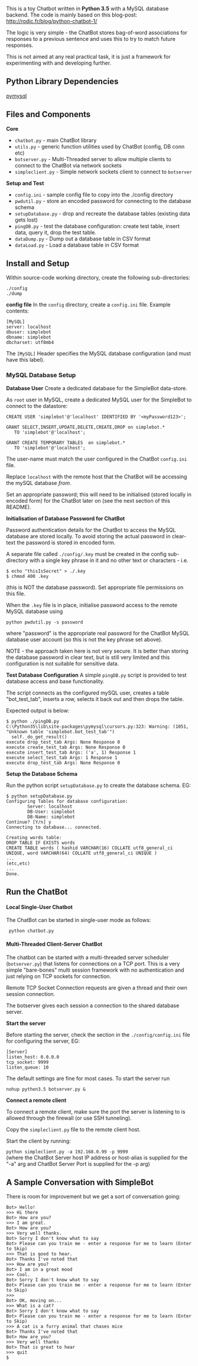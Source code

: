 
This is a toy Chatbot written in **Python 3.5** with a MySQL database backend.  The code is mainly based on this blog-post: http://rodic.fr/blog/python-chatbot-1/  

The logic is very simple - the ChatBot stores bag-of-word associations for responses to a previous sentence and uses this to try to match future responses. 

This is not aimed at any real practical task, it is just a framework for experimenting with and developing further.

## Python Library Dependencies ##

[pymysql](http://pymysql.readthedocs.io/en/latest/)

## Files and Components ##

**Core**
+ `chatbot.py` - main ChatBot library 
+ `utils.py` - generic function utilities used by ChatBot (config, DB conn etc) 
+ `botserver.py` - Multi-Threaded server to allow multiple clients to connect to the ChatBot via network sockets
+ `simpleclient.py` - Simple network sockets client to connect to `botserver`

**Setup and Test**
+ `config.ini` - sample config file to copy into the ./config directory
+ `pwdutil.py` - store an encoded password for connecting to the database schema
+ `setupDatabase.py` - drop and recreate the database tables (existing data gets lost)
+ `pingDB.py` - test the database configuration: create test table, insert data,  query it, drop the test table.
+ `dataDump.py` - Dump out a database table in CSV format
+ `dataLoad.py` - Load a database table in CSV format

## Install and Setup ##

Within source-code working directory, create the following sub-directories:

`./config`  
`./dump`  



**config file**
In the `config`  directory, create a `config.ini` file.  Example contents:

```
[MySQL]  
server: localhost  
dbuser: simplebot  
dbname: simplebot  
dbcharset: utf8mb4  
```

The `[MySQL]` Header specifies the MySQL database configuration (and must have this label).

### MySQL Database Setup ###

**Database User**
Create a dedicated database for the SimpleBot data-store.

As `root` user in MySQL, create a dedicated MySQL user for the SimpleBot to connect to the datastore:

```
CREATE USER 'simplebot'@'localhost' IDENTIFIED BY '<myPassword123>';  

GRANT SELECT,INSERT,UPDATE,DELETE,CREATE,DROP on simplebot.* 
   TO 'simplebot'@'localhost';

GRANT CREATE TEMPORARY TABLES  on simplebot.* 
   TO 'simplebot'@'localhost';
``` 

The user-name must match the user configured in the ChatBot `config.ini` file.  

Replace `localhost` with the remote host that the ChatBot will be accessing the mySQL database *from*.


Set an appropriate password; this will need to be initialised (stored locally in encoded form) for the ChatBot later on (see the next section of this README). 


**Initialisation of Database Password for ChatBot**

Password authentication details for the ChatBot to access the MySQL database are stored locally.  To avoid storing the actual password in clear-text the password is stored in encoded form.

A separate file called
`./config/.key` 
must be created in the config sub-directory with a single key phrase in it and no other text or characters - i.e.

```
$ echo "thisIsSecret" > ./.key
$ chmod 400 .key
```
(this is NOT the database password).  Set appropriate file permissions on this file.

When the `.key` file is in place, initialise password access to the remote MySQL database using 

`python pwdutil.py -s password`

where "password" is the appropriate real password for the ChatBot MySQL database user account (so this is not the key phrase set above).

NOTE - the approach taken here is not very secure.  It is better than storing the database password in clear text, but is still very limited and this configuration is not suitable for sensitive data.  

**Test Database Configuration**
A simple `pingDB.py` script is provided to test database access and base functionality.

The script connects as the configured mySQL user, creates a table "bot_test_tab", inserts a row, selects it back out and then drops the table.

Expected output is below:

```
$ python ./pingDB.py
C:\Python35\lib\site-packages\pymysql\cursors.py:323: Warning: (1051, "Unknown table 'simplebot.bot_test_tab'")
  self._do_get_result()
execute drop_test_tab Args: None Response 0
execute create_test_tab Args: None Response 0
execute insert_test_tab Args: ('a', 1) Response 1
execute select_test_tab Args: 1 Response 1
execute drop_test_tab Args: None Response 0
```

**Setup the Database Schema**

Run the python script `setupDatabase.py` to create the database schema.  EG:

```
$ python setupDatabase.py
Configuring Tables for database configuration:
        Server: localhost
        DB-User: simplebot
        DB-Name: simplebot
Continue? [Y/n] y
Connecting to database... connected.

Creating words table:
DROP TABLE IF EXISTS words
CREATE TABLE words ( hashid VARCHAR(16) COLLATE utf8_general_ci UNIQUE, word VARCHAR(64) COLLATE utf8_general_ci UNIQUE )
...
(etc,etc)
...
Done.

```


## Run the ChatBot ##

#### Local Single-User Chatbot ####
The ChatBot can be started in single-user mode as follows:

```
 python chatbot.py
```

#### Multi-Threaded Client-Server ChatBot ####

The chatbot can be started with a multi-threaded server scheduler (`botserver.py`) that listens for connections on a TCP port.  This is a very simple "bare-bones" multi session framework with no authentication and just relying on TCP sockets for connection.

Remote TCP Socket Connection requests are given a thread and their own session connection.  

The botserver gives each session a connection to the shared database server.  

**Start the server**

Before starting the server, check the section in the `./config/config.ini` file for configuring the server, EG:

```
[Server]
listen_host: 0.0.0.0
tcp_socket: 9999
listen_queue: 10
```

The default settings are fine for most cases.  To start the server run  

`nohup python3.5 botserver.py & `


**Connect a remote client**

To connect a remote client, make sure the port the server is listening to is allowed through the firewall (or use SSH tunneling).

Copy the `simpleclient.py` file to the remote client host.  

Start the client by running:  
   
```python simpleclient.py -a 192.168.0.99 -p 9999```  
(where the ChatBot Server host IP address or host-alias is supplied for the "-a" arg and ChatBot Server Port is supplied for the -p arg)




## A Sample Conversation with SimpleBot ##

There is room for improvement but we get a sort of conversation going:


```
Bot> Hello!
>>> Hi there
Bot> How are you?
>>> I am great.
Bot> How are you?
>>> Very well thanks.
Bot> Sorry I don't know what to say
Bot> Please can you train me - enter a response for me to learn (Enter to Skip)
>>> That is good to hear.
Bot> Thanks I've noted that
>>> How are you?
Bot> I am in a great mood
>>> Cool.
Bot> Sorry I don't know what to say
Bot> Please can you train me - enter a response for me to learn (Enter to Skip)
>>>
Bot> OK, moving on...
>>> What is a cat?
Bot> Sorry I don't know what to say
Bot> Please can you train me - enter a response for me to learn (Enter to Skip)
>>> A cat is a furry animal that chases mice
Bot> Thanks I've noted that
Bot> How are you?
>>> Very well thanks
Bot> That is great to hear
>>> quit
$
```